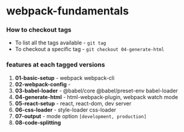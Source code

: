 # webpack-fundamentals

### How to checkout tags
* To list all the tags available - `git tag`
* To checkout a specific tag - `git checkout 04-generate-html`

### features at each tagged versions

1. **01-basic-setup** - webpack webpack-cli
2. **02-webpack-config** - 
3. **03-babel-loader** - @babel/core @babel/preset-env babel-loader
4. **04-generate-html** - html-webpack-plugin, webpack watch mode
5. **05-react-setup** - react, react-dom, dev server
6. **06-css-loader** - style-loader css-loader
7. **07-output** - mode option `[development, production]`
8. **08-code-splitting**
